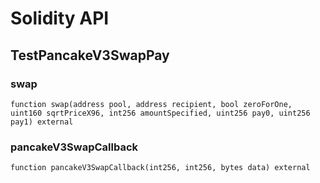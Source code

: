 # Solidity API

## TestPancakeV3SwapPay

### swap

```solidity
function swap(address pool, address recipient, bool zeroForOne, uint160 sqrtPriceX96, int256 amountSpecified, uint256 pay0, uint256 pay1) external
```

### pancakeV3SwapCallback

```solidity
function pancakeV3SwapCallback(int256, int256, bytes data) external
```

